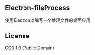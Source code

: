 ## Electron-fileProcess
使用Electron以编写一个处理文件的桌面应用

## License

[CC0 1.0 (Public Domain)](LICENSE.md)
